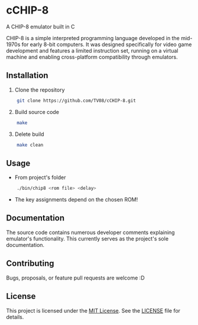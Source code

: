 # cCHIP-8
A CHIP-8 emulator built in C

CHIP-8 is a simple interpreted programming language developed in the mid-1970s for early 8-bit computers. It was designed specifically for video game development and features a limited instruction set, running on a virtual machine and enabling cross-platform compatibility through emulators.

## Installation

1. Clone the repository
```bash
    git clone https://github.com/TV08/cCHIP-8.git
```

2. Build source code
```bash
    make
```

3. Delete build
```bash
    make clean
```

## Usage
* From project's folder
```bash
    ./bin/chip8 <rom file> <delay>
```
* The key assignments depend on the chosen ROM!

## Documentation
The source code contains numerous developer comments explaining emulator's functionality. This currently serves as the project's sole documentation.

## Contributing

Bugs, proposals, or feature pull requests are welcome :D

## License

This project is licensed under the [MIT License](https://choosealicense.com/licenses/mit/). See the [LICENSE](LICENSE) file for details.
